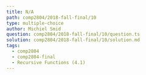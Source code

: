 ```yaml
---
title: N/A
path: comp2804/2018-fall-final/10
type: multiple-choice
author: Michiel Smid
question: comp2804/2018-fall-final/10/question.ts
solution: comp2804/2018-fall-final/10/solution.md
tags:
  - comp2804
  - comp2804-final
  - Recursive Functions (4.1)
---
```

